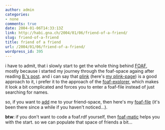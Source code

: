 ```yaml
---
author: admin
categories:
- none
comments: true
date: 2004-01-06T14:33:13Z
link: http://habi.gna.ch/2004/01/06/friend-of-a-friend/
slug: friend-of-a-friend
title: friend of a friend
url: /2004/01/06/friend-of-a-friend/
wordpress_id: 395
---
```


i have to admit, that i slowly start to get the whole thing behind [FOAF](http://www.foaf-project.org/), mostly because i started my journey through the foaf-space againg after reading [B.'s post](http://www.bernhardseefeld.ch/archives/000079.html). 
and i can say that [plink](http://beta.plink.org/) (here's [my plink-page](http://beta.plink.org/profile.php?id=27562b13aed47f8565fff5bf2e3bcd83fe328c0f)) is a good approach to it, i prefer it to the approach of the [foaf-explorer](http://xml.mfd-consult.dk/foaf/explorer/), which makes it look a bit complicated and forces you to enter a foaf-file instead of just searching for names.

so, if you want to [add](http://xml.mfd-consult.dk/foaf/new/?foaf=http://habi.gna.ch/foaf.rdf) me to your friend-space, then here's my [foaf-file](http://habi.gna.ch/foaf.rdf) (it's been there since a while if you haven't noticed...).

**btw**: if you don't want to code a foaf.rdf yourself, then [foaf-matic](http://www.ldodds.com/foaf/foaf-a-matic.html) helps you with the start. so we can populate that space of friends a bit...
